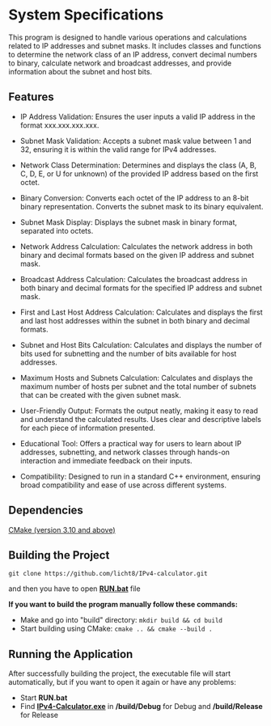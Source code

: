 # System Specifications

This program is designed to handle various operations and calculations related to IP addresses and subnet masks. It includes classes and functions to determine the network class of an IP address, convert decimal numbers to binary, calculate network and broadcast addresses, and provide information about the subnet and host bits.

## Features

* IP Address Validation:
Ensures the user inputs a valid IP address in the format xxx.xxx.xxx.xxx.

* Subnet Mask Validation:
Accepts a subnet mask value between 1 and 32, ensuring it is within the valid range for IPv4 addresses.

* Network Class Determination:
Determines and displays the class (A, B, C, D, E, or U for unknown) of the provided IP address based on the first octet.

* Binary Conversion:
Converts each octet of the IP address to an 8-bit binary representation.
Converts the subnet mask to its binary equivalent.

* Subnet Mask Display:
Displays the subnet mask in binary format, separated into octets.

* Network Address Calculation:
Calculates the network address in both binary and decimal formats based on the given IP address and subnet mask.

* Broadcast Address Calculation:
Calculates the broadcast address in both binary and decimal formats for the specified IP address and subnet mask.

* First and Last Host Address Calculation:
Calculates and displays the first and last host addresses within the subnet in both binary and decimal formats.

* Subnet and Host Bits Calculation:
Calculates and displays the number of bits used for subnetting and the number of bits available for host addresses.

* Maximum Hosts and Subnets Calculation:
Calculates and displays the maximum number of hosts per subnet and the total number of subnets that can be created with the given subnet mask.

* User-Friendly Output:
Formats the output neatly, making it easy to read and understand the calculated results.
Uses clear and descriptive labels for each piece of information presented.

* Educational Tool:
  Offers a practical way for users to learn about IP addresses, subnetting, and network classes through hands-on interaction and immediate feedback on their inputs.

* Compatibility:
  Designed to run in a standard C++ environment, ensuring broad compatibility and ease of use across different systems.



## Dependencies
[CMake (version 3.10 and above)](https://cmake.org/download/)

## Building the Project
```
git clone https://github.com/licht8/IPv4-calculator.git
```
and then you have to open [**RUN.bat**]() file

**If you want to build the program manually follow these commands:**
* Make and go into "build" directory:
```mkdir build && cd build```
* Start building using CMake:
```cmake .. && cmake --build .```

## Running the Application
After successfully building the project, the executable file will start automatically, but if you want to open it again or have any problems:

* Start **RUN.bat**
* Find [**IPv4-Calculator.exe**]() in **/build/Debug** for Debug and **/build/Release** for Release
